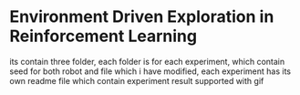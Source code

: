 # Environment Driven Exploration in Reinforcement Learning
its contain three folder, each folder is for each experiment,
which contain seed  for both robot and file which i have modified, 
each experiment has its own readme file which contain experiment result supported with gif 
